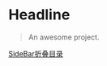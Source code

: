 # Headline

> An awesome project.

[SideBar折叠目录](https://github.com/iPeng6/docsify-sidebar-collapse)
